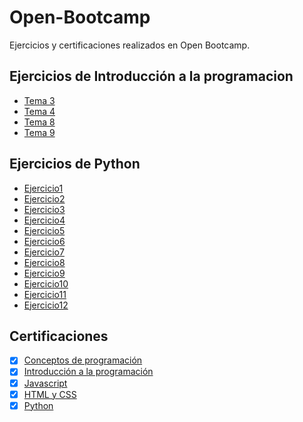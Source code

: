# Open-Bootcamp
Ejercicios y certificaciones realizados en Open Bootcamp.

## Ejercicios de Introducción a la programacion
* [Tema 3](https://github.com/jasbeem/Open-Bootcamp/tree/main/Introduccion%20Programacion/Tema%203) 
* [Tema 4](https://github.com/jasbeem/Open-Bootcamp/tree/main/Introduccion%20Programacion/Tema%204)
* [Tema 8](https://github.com/jasbeem/Open-Bootcamp/tree/main/Introduccion%20Programacion/Tema%208)
* [Tema 9](https://github.com/jasbeem/Open-Bootcamp/tree/main/Introduccion%20Programacion/Tema%209)

## Ejercicios de Python
* [Ejercicio1](https://github.com/jasbeem/Open-Bootcamp/tree/main/Python/ejercicio1)
* [Ejercicio2](https://github.com/jasbeem/Open-Bootcamp/tree/main/Python/ejercicio2)
* [Ejercicio3](https://github.com/jasbeem/Open-Bootcamp/tree/main/Python/ejercicio3)
* [Ejercicio4](https://github.com/jasbeem/Open-Bootcamp/tree/main/Python/ejercicio4)
* [Ejercicio5](https://github.com/jasbeem/Open-Bootcamp/tree/main/Python/ejercicio5)
* [Ejercicio6](https://github.com/jasbeem/Open-Bootcamp/tree/main/Python/ejercicio6)
* [Ejercicio7](https://github.com/jasbeem/Open-Bootcamp/tree/main/Python/ejercicio7)
* [Ejercicio8](https://github.com/jasbeem/Open-Bootcamp/tree/main/Python/ejercicio8)
* [Ejercicio9](https://github.com/jasbeem/Open-Bootcamp/tree/main/Python/ejercicio9)
* [Ejercicio10](https://github.com/jasbeem/Open-Bootcamp/tree/main/Python/ejercicio10)
* [Ejercicio11](https://github.com/jasbeem/Open-Bootcamp/tree/main/Python/ejercicio11)
* [Ejercicio12](https://github.com/jasbeem/Open-Bootcamp/tree/main/Python/ejercicio12)



## Certificaciones 
-[x] [Conceptos de programación](https://github.com/jasbeem/Open-Bootcamp/blob/main/Certificados/Certificado%20-%20Conceptos%20de%20programaci%C3%B3n.pdf)
-[x] [Introducción a la programación](https://github.com/jasbeem/Open-Bootcamp/blob/main/Certificados/Certificado%20-%20Introduccion%20a%20la%20programacion.pdf)
-[x] [Javascript](https://github.com/jasbeem/Open-Bootcamp/blob/main/Certificados/Certificado%20-%20Javascript.pdf)
-[x] [HTML y CSS](https://github.com/jasbeem/Open-Bootcamp/blob/main/Certificados/Certificado%20-%20HTML-CSS.pdf)
-[x] [Python](https://github.com/jasbeem/Open-Bootcamp/blob/main/Certificados/Certificado%20-%20Python.pdf)